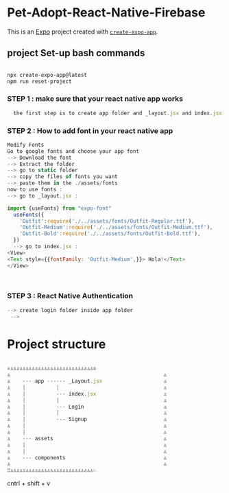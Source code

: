 # Pet-Adopt-React-Native-Firebase

This is an [Expo](https://expo.dev) project created with [`create-expo-app`](https://www.npmjs.com/package/create-expo-app).


## project Set-up bash commands

```bash

npx create-expo-app@latest
npm run reset-project
```

### STEP 1 : make sure that your react native app works 

```js
  the first step is to create app folder and _layout.jsx and index.jsx files and return any text

```
### STEP 2 : How to add font in your react native app

```js
Modify Fonts 
Go to google fonts and choose your app font
--> Download the font
--> Extract the folder 
--> go to static folder
--> copy the files of fonts you want
--> paste them in the ./assets/fonts
now to use fonts :
--> go to _layout.jsx :

import {useFonts} from "expo-font"
  useFonts({
    'Outfit':require('./../assets/fonts/Outfit-Regular.ttf'),
    'Outfit-Medium':require('./../assets/fonts/Outfit-Medium.ttf'),
    'Outfit-Bold':require('./../assets/fonts/Outfit-Bold.ttf'),
  })
  --> go to index.jsx :
<View>
<Text style={{fontFamily: 'Outfit-Medium',}}> Hola!</Text> 
</View>
      
    
```
### STEP 3 : React Native Authentication 

```js
--> create login folder inside app folder
 -->   
```
#  Project structure
```js

♕♙♙♙♙♙♙♙♙♙♙♙♙♙♙♙♙♙♙♙♙♙♙♙♙♙♙♙♔
♙                                                  ♙
♙    --- app ------ _Layout.jsx                    ♙
♙    |          |                                  ♙
♙    |          --- index.jsx                      ♙
♙    |          |                                  ♙
♙    |          --- Login                          ♙
♙    |          |                                  ♙
♙    |          --- Signup                         ♙
♙    |                                             ♙
♙    |                                             ♙
♙    --- assets                                    ♙
♙    |                                             ♙
♙    |                                             ♙
♙    --- components                                ♙
♙                                                  ♙
♖♙♙♙♙♙♙♙♙♙♙♙♙♙♙♙♙♙♙♙♙♙♙♙♙♙♙♙♘

```
cntrl + shift + v
